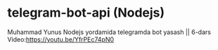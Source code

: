 # telegram-bot-api  (Nodejs)
 Muhammad Yunus Nodejs yordamida telegramda bot yasash || 6-dars Video:https://youtu.be/YfrPEc74pN0
